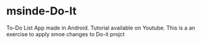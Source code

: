 # msinde-Do-It
To-Do List App made in Android. Tutorial available on Youtube.
This is a an exercise to apply smoe changes to Do-it projct
